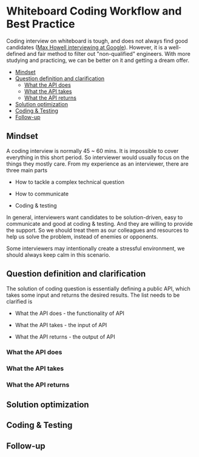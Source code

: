 # Whiteboard Coding Workflow and Best Practice

Coding interview on whiteboard is tough, and does not always find good candidates ([Max Howell interviewing at Google](https://www.quora.com/Whats-the-logic-behind-Google-rejecting-Max-Howell-the-author-of-Homebrew-for-not-being-able-to-invert-a-binary-tree)). However, it is a well-defined and fair method to filter out "non-qualified" engineers. With more studying and practicing, we can be better on it and getting a dream offer.

<!-- MarkdownTOC -->

- [Mindset](##Mindset)
- [Question definition and clarification](#question-definition-and-clarification)
  - [What the API does](##what-the-api-does)
  - [What the API takes](##what-the-api-takes)
  - [What the API returns](##what-the-api-returns)
- [Solution optimization](#solution-optimization)
- [Coding & Testing](#coding-&-testing)
- [Follow-up](#follow-up)

<!-- /MarkdownTOC -->

## Mindset

A coding interview is normally 45 ~ 60 mins. It is impossible to cover everything in this short period. So interviewer would usually focus on the things they mostly care. From my experience as an interviewer, there are three main parts

- How to tackle a complex technical question

- How to communicate

- Coding & testing

In general, interviewers want candidates to be solution-driven, easy to communicate and good at coding & testing. And they are willing to provide the support. So we should treat them as our colleagues and resources to help us solve the problem, instead of enemies or opponents.

Some interviewers may intentionally create a stressful environment, we should always keep calm in this scenario.

## Question definition and clarification

The solution of coding question is essentially defining a public API, which takes some input and returns the desired results. The list needs to be clarified is

- What the API does - the functionality of API

- What the API takes - the input of API

- What the API returns - the output of API

### What the API does

### What the API takes

### What the API returns

## Solution optimization

## Coding & Testing

## Follow-up
